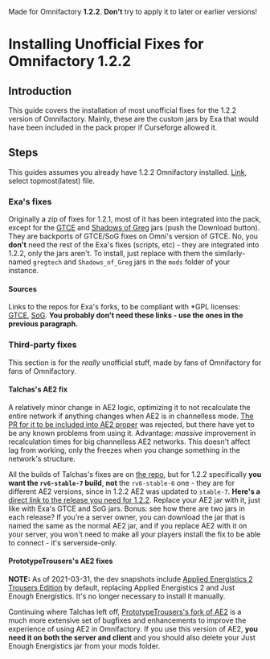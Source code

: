 Made for Omnifactory **1.2.2**. **Don't** try to apply it to later or earlier versions!

# Installing Unofficial Fixes for Omnifactory 1.2.2

## Introduction

This guide covers the installation of most unofficial fixes for the 1.2.2 version of Omnifactory. Mainly, these are the custom jars by Exa that would have been included in the pack proper if Curseforge allowed it.

## Steps

This guides assumes you already have 1.2.2 Omnifactory installed. [Link](https://www.curseforge.com/minecraft/modpacks/omnifactory/files/all), select topmost(latest) file.

### Exa's fixes
Originally a zip of fixes for 1.2.1, most of it has been integrated into the pack, except for the [GTCE](files/UnofficialFixes/jars/gregtech-1.12.2-1.8.4.419exa2.jar) and [Shadows of Greg](files/UnofficialFixes/jars/Shadows_of_Greg-1.12.2-2.8.0_fix.jar) jars (push the Download button). They are backports of GTCE/SoG fixes on Omni's version of GTCE. No, you **don't** need the rest of the Exa's fixes (scripts, etc) - they are integrated into 1.2.2, only the jars aren't. To install, just replace with them the similarly-named `gregtech` and `Shadows_of_Greg` jars in the `mods` folder of your instance.

#### Sources
Links to the repos for Exa's forks, to be compliant with \*GPL licenses: [GTCE](https://github.com/Exaxxion/GregTech/), [SoG](https://github.com/Exaxxion/Shadows-of-Greg/). **You probably don't need these links - use the ones in the previous paragraph.**

### Third-party fixes
This section is for the *really* unofficial stuff, made by fans of Omnifactory for fans of Omnifactory.
#### Talchas's AE2 fix
A relatively minor change in AE2 logic, optimizing it to not recalculate the entire network if anything changes when AE2 is in channelless mode. [The PR for it to be included into AE2 proper](https://github.com/AppliedEnergistics/Applied-Energistics-2/pull/4220) was rejected, but there have yet to be any known problems from using it. Advantage: *massive* improvement in recalculation times for big channelless AE2 networks. This doesn't affect lag from working, only the freezes when you change something in the network's structure.

All the builds of Talchas's fixes are on [the repo](https://github.com/talchas/Applied-Energistics-2/releases), but for 1.2.2 specifically **you want the `rv6-stable-7` build**, **not** the `rv6-stable-6` one - they are for different AE2 versions, since in 1.2.2 AE2 was updated to `stable-7`. **Here's a** [direct link to the release you need for 1.2.2](https://github.com/talchas/Applied-Energistics-2/releases/tag/rv6.stable.7-talchas-b).  Replace your AE2 jar with it, just like with Exa's GTCE and SoG jars. Bonus: see how there are two jars in each release? If you're a server owner, you can download the jar that is named the same as the normal AE2 jar, and if you replace AE2 with it on your server, you won't need to make all your players install the fix to be able to connect - it's serverside-only.

#### PrototypeTrousers's AE2 fixes
**NOTE:** As of 2021-03-31, the dev snapshots include [Applied Energistics 2 Trousers Edition](https://github.com/PrototypeTrousers/Applied-Energistics-2) by default, replacing Applied Energistics 2 and Just Enough Energistics. It's no longer necessary to install it manually.

Continuing where Talchas left off, [PrototypeTrousers's fork of AE2](https://github.com/PrototypeTrousers/Applied-Energistics-2/releases) is a much more extensive set of bugfixes and enhancements to improve the experience of using AE2 in Omnifactory. If you use this version of AE2, **you need it on both the server and client** and you should also delete your Just Enough Energistics jar from your mods folder.
